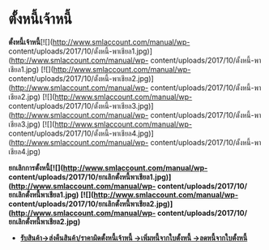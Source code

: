 # ตั้งหนี้เจ้าหนี้

**ตั้งหนี้เจ้าหนี้**[![](http://www.smlaccount.com/manual/wp-
content/uploads/2017/10/ตั้งหนี้-พาเชียล1.jpg)](http://www.smlaccount.com/manual/wp-
content/uploads/2017/10/ตั้งหนี้-พาเชียล1.jpg)
[![](http://www.smlaccount.com/manual/wp-
content/uploads/2017/10/ตั้งหนี้-พาเชียล2.jpg)](http://www.smlaccount.com/manual/wp-
content/uploads/2017/10/ตั้งหนี้-พาเชียล2.jpg)
[![](http://www.smlaccount.com/manual/wp-
content/uploads/2017/10/ตั้งหนี้-พาเชียล3.jpg)](http://www.smlaccount.com/manual/wp-
content/uploads/2017/10/ตั้งหนี้-พาเชียล3.jpg)
[![](http://www.smlaccount.com/manual/wp-
content/uploads/2017/10/ตั้งหนี้-พาเชียล4.jpg)](http://www.smlaccount.com/manual/wp-
content/uploads/2017/10/ตั้งหนี้-พาเชียล4.jpg)



**ยกเลิกการตั้งหนี้[![](http://www.smlaccount.com/manual/wp-
content/uploads/2017/10/ยกเลิกตั้งหนี้พาเชียล1.jpg)](http://www.smlaccount.com/manual/wp-
content/uploads/2017/10/ยกเลิกตั้งหนี้พาเชียล1.jpg)
[![](http://www.smlaccount.com/manual/wp-
content/uploads/2017/10/ยกเลิกตั้งหนี้พาเชียล2.jpg)](http://www.smlaccount.com/manual/wp-
content/uploads/2017/10/ยกเลิกตั้งหนี้พาเชียล2.jpg)**



  * **[รับสินค้า->](http://www.smlaccount.com/manual/?page_id=680)**[**ส่งคืนสินค้า/ราคาผิด**](http://www.smlaccount.com/manual/?page_id=684)[**ตั้งหนี้เจ้าหนี้ ->**](http://www.smlaccount.com/manual/?page_id=688)[**เพิ่มหนี้จากใบตั้งหนี้ ->**](http://www.smlaccount.com/manual/?page_id=692)[**ลดหนี้จากใบตั้งหนี้**](http://www.smlaccount.com/manual/?page_id=696)


